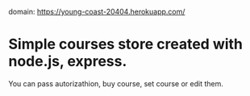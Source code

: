 domain: https://young-coast-20404.herokuapp.com/
# Simple courses store created with node.js, express.
You can pass autorizathion, buy course, set course or edit them.
